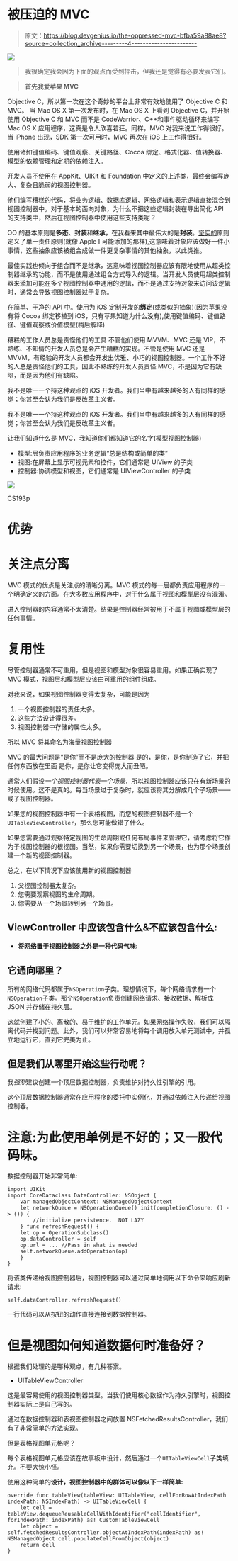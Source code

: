 # 被压迫的 MVC

> 原文：<https://blog.devgenius.io/the-oppressed-mvc-bfba59a88ae8?source=collection_archive---------4----------------------->

![](img/07e946da45b71dea0b1df944d6b73090.png)

> 我很确定我会因为下面的观点而受到抨击，但我还是觉得有必要发表它们。

> **首先我爱苹果 MVC**

Objective C，所以第一次在这个奇妙的平台上非常有效地使用了 Objective C 和 MVC。
当 Mac OS X 第一次发布时，在 Mac OS X 上看到 Objective C，并开始使用 Objective C 和 MVC 而不是 CodeWarrior、C++和事件驱动循环来编写 Mac OS X 应用程序，这真是令人欣喜若狂。同样，MVC 对我来说工作得很好。当 iPhone 出现，SDK 第一次可用时，MVC 再次在 iOS 上工作得很好。

使用诸如键值编码、键值观察、关键路径、Cocoa 绑定、格式化器、值转换器、模型的依赖管理和定期的依赖注入。

开发人员不使用在 AppKit、UIKit 和 Foundation 中定义的上述类，最终会编写庞大、复杂且脆弱的视图控制器。

他们编写糟糕的代码，将业务逻辑、数据库逻辑、网络逻辑和表示逻辑直接混合到视图控制器中。对于基本的面向对象，为什么不把这些逻辑封装在导出简化 API 的支持类中，然后在视图控制器中使用这些支持类呢？

OO 的基本原则是**多态、封装**和**继承**，在我看来其中最伟大的是**封装**。[坚实的](https://en.wikipedia.org/wiki/SOLID_%28object-oriented_design%29)原则定义了单一责任原则(就像 Apple I 可能添加的那样),这意味着对象应该做好一件小事情，这些抽象应该被组合成做一件更复杂事情的其他抽象，以此类推。

最佳实践也倾向于组合而不是继承，这意味着视图控制器应该有限地使用从超类控制器继承的功能，而不是使用通过组合方式导入的逻辑。当开发人员使用超类控制器来添加可能在多个视图控制器中通用的逻辑，而不是通过支持对象来访问该逻辑时，通常会导致视图控制器过于复杂。

在简单、干净的 API 中。使用为 iOS 定制开发的**绑定**(或类似的抽象)(因为苹果没有将 Cocoa 绑定移植到 iOS，只有苹果知道为什么没有),使用键值编码、键值路径、键值观察或价值模型(稍后解释)

糟糕的工作人员总是责怪他们的工具
不管他们使用 MVVM、MVC 还是 VIP，不熟练、不知情的开发人员总是会产生糟糕的实现。不管是使用 MVC 还是 MVVM，有经验的开发人员都会开发出优雅、小巧的视图控制器。一个工作不好的人总是责怪他们的工具，因此不熟练的开发人员责怪 MVC，不是因为它有缺陷，而是因为他们有缺陷。

我不是唯一一个持这种观点的 iOS 开发者。我们当中有越来越多的人有同样的感觉；你甚至会认为我们是反改革主义者。

我不是唯一一个持这种观点的 iOS 开发者。我们当中有越来越多的人有同样的感觉；你甚至会认为我们是反改革主义者。

让我们知道什么是 MVC，我知道你们都知道它的名字(模型视图控制器)

*   模型:层负责应用程序的业务逻辑“总是结构或简单的类”
*   视图:在屏幕上显示可视元素和控件，它们通常是 UIView 的子类
*   控制器:协调模型和视图，它们通常是 UIViewController 的子类

![](img/ce8f0d7479ec12044a80d122c8340b0b.png)

CS193p

# 优势

# 关注点分离

MVC 模式的优点是关注点的清晰分离。MVC 模式的每一层都负责应用程序的一个明确定义的方面。在大多数应用程序中，对于什么属于视图和模型层没有混淆。

进入控制器的内容通常不太清楚。结果是控制器经常被用于不属于视图或模型层的任何事情。

# 复用性

尽管控制器通常不可重用，但是视图和模型对象很容易重用。如果正确实现了 MVC 模式，视图层和模型层应该由可重用的组件组成。

对我来说，如果视图控制器变得太复杂，可能是因为

1.  一个视图控制器的责任太多。
2.  这些方法设计得很差。
3.  视图控制器中存储的属性太多。

所以 MVC 将其命名为海量视图控制器

MVC 的最大问题是“是你”而不是庞大的控制器
是的，是你，是你制造了它，并把任何东西放在里面
是你，是你让它变得庞大而丑陋。

通常人们假设*一个视图控制器代表一个场景*，所以视图控制器应该只在有新场景的时候使用。这不是真的。每当场景过于复杂时，就应该将其分解成几个子场景——或子视图控制器。

如果您的视图控制器中有一个表格视图，而您的视图控制器不是一个`UITableViewController`，那么您可能做错了什么。

如果您需要通过观察特定视图的生命周期或任何布局事件来管理它，请考虑将它作为子视图控制器的根视图。当然，如果你需要切换到另一个场景，也为那个场景创建一个新的视图控制器。

总之，在以下情况下应该使用新的视图控制器

1.  父视图控制器太复杂。
2.  您需要观察视图的生命周期。
3.  你需要从一个场景转到另一个场景。

## ViewController 中应该包含什么&不应该包含什么:

*   **将网络置于视图控制器之外是一种代码气味:**

## 它通向哪里？

所有的网络代码都属于`NSOperation`子类。理想情况下，每个网络请求有一个`NSOperation`子类。那个`NSOperation`负责创建网络请求、接收数据、解析成 JSON 并存储在持久层。

这就创建了小的、离散的、易于维护的工作单元。如果网络操作失败，我们可以隔离代码并找到问题。此外，我们可以非常容易地将每个调用放入单元测试中，并孤立地运行它，直到它完美为止。

## 但是我们从哪里开始这些行动呢？

我*强烈*建议创建一个顶层数据控制器，负责维护对持久性引擎的引用。

这个顶层数据控制器通常在应用程序的委托中实例化，并通过依赖注入传递给视图控制器。

# 注意:为此使用单例是不好的；又一股代码味。

数据控制器开始非常简单:

```
import UIKit
import CoreDataclass DataController: NSObject {
    var managedObjectContext: NSManagedObjectContext
    let networkQueue = NSOperationQueue() init(completionClosure: () -> ()) {
        //initialize persistence.  NOT LAZY
    } func refreshRequest() {
    let op = OperationSubclass()
    op.dataController = self
    op.url = ... //Pass in what is needed
    self.networkQueue.addOperation(op)
    }
}
```

将该类传递给视图控制器后，视图控制器可以通过简单地调用以下命令来响应刷新请求:

```
self.dataController.refreshRequest()
```

一行代码可以从按钮的动作直接连接到数据控制器。

# **但是**视图如何知道数据何时准备好？

根据我们处理的是哪种观点，有几种答案。

*   UITableViewController

这是最容易使用的视图控制器类型。当我们使用核心数据作为持久引擎时，视图控制器实际上是自己写的。

通过在数据控制器和表视图控制器之间放置 NSFetchedResultsController，我们有了非常简单的方法实现。

但是表格视图单元格呢？

每个表格视图单元格应该在故事板中设计，然后通过一个`UITableViewCell`子类填充。不要大惊小怪。

使用这种简单的**设计，视图控制器中的群体可以像以下一样简单:**

```
override func tableView(tableView: UITableView, cellForRowAtIndexPath indexPath: NSIndexPath) -> UITableViewCell {
    let cell = tableView.dequeueReusableCellWithIdentifier("cellIdentifier", forIndexPath: indexPath) as! CustomTableViewCell
    let object = self.fetchedResultsController.objectAtIndexPath(indexPath) as! NSManagedObject cell.populateCellFromObject(object)
    return cell
}
```